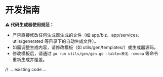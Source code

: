 # 开发指南

**⚠️ 代码生成器使用规范：**

- 严禁直接修改任何生成器生成的文件（如 app/biz、app/services、utils/generated 等目录下的自动生成文件）。
- 如需调整生成内容，请修改模板（如 utils/gen/templates/）或生成器源码。
- 修改模板后，请通过 `go run utils/gen/gen.go -table=表名 -cmd=a` 等命令重新生成并覆盖。

// ... existing code ... 